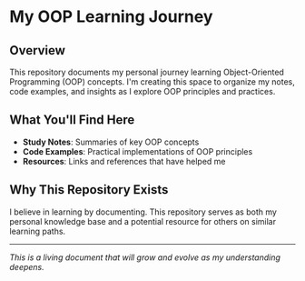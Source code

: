# My OOP Learning Journey

## Overview

This repository documents my personal journey learning Object-Oriented Programming (OOP) concepts. I'm creating this space to organize my notes, code examples, and insights as I explore OOP principles and practices.

## What You'll Find Here

- **Study Notes**: Summaries of key OOP concepts
- **Code Examples**: Practical implementations of OOP principles
- **Resources**: Links and references that have helped me

## Why This Repository Exists

I believe in learning by documenting. This repository serves as both my personal knowledge base and a potential resource for others on similar learning paths.

---

*This is a living document that will grow and evolve as my understanding deepens.*
